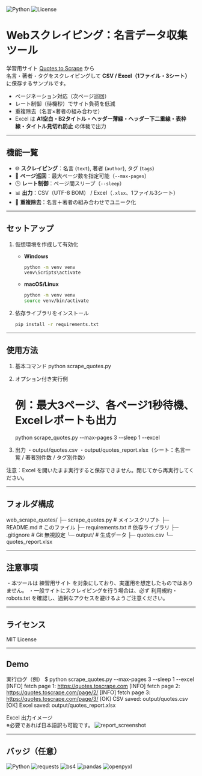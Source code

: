 ![Python](https://img.shields.io/badge/python-3.9+-blue)
![License](https://img.shields.io/badge/license-MIT-green)

# Webスクレイピング：名言データ収集ツール

学習用サイト [Quotes to Scrape](https://quotes.toscrape.com) から  
名言・著者・タグをスクレイピングして **CSV / Excel（1ファイル・3シート）** に保存するサンプルです。

- ページネーション対応（次ページ巡回）
- レート制御（待機秒）でサイト負荷を低減
- 重複除去（名言×著者の組み合わせ）
- Excel は **A1空白・B2タイトル・ヘッダー薄緑・ヘッダー下二重線・表枠線・タイトル見切れ防止** の体裁で出力

---

## 機能一覧

- 🌐 **スクレイピング**：名言 (`text`), 著者 (`author`), タグ (`tags`)
- 📑 **ページ巡回**：最大ページ数を指定可能（`--max-pages`）
- 🕒 **レート制御**：ページ間スリープ（`--sleep`）
- 📊 **出力**：CSV（UTF-8 BOM） / Excel（`.xlsx`、1ファイル3シート）
- 🧹 **重複除去**：名言＋著者の組み合わせでユニーク化

---

## セットアップ

1. 仮想環境を作成して有効化  
   - **Windows**
     ```bash
     python -m venv venv
     venv\Scripts\activate
     ```
   - **macOS/Linux**
     ```bash
     python -m venv venv
     source venv/bin/activate
     ```

2. 依存ライブラリをインストール  
   ```bash
   pip install -r requirements.txt

---

## 使用方法

1. 基本コマンド
    python scrape_quotes.py

2. オプション付き実行例
    # 例：最大3ページ、各ページ1秒待機、Excelレポートも出力
    python scrape_quotes.py --max-pages 3 --sleep 1 --excel


3. 出力
    ・output/quotes.csv
    ・output/quotes_report.xlsx（シート：名言一覧 / 著者別件数 / タグ別件数）

注意：Excel を開いたまま実行すると保存できません。閉じてから再実行してください。

---

## フォルダ構成

web_scrape_quotes/
├─ scrape_quotes.py       # メインスクリプト
├─ README.md              # このファイル
├─ requirements.txt       # 依存ライブラリ
├─ .gitignore             # Git 無視設定
└─ output/                # 生成データ
   ├─ quotes.csv
   └─ quotes_report.xlsx

---

## 注意事項
・本ツールは 練習用サイト を対象にしており、実運用を想定したものではありません。
・一般サイトにスクレイピングを行う場合は、必ず 利用規約・robots.txt を確認し、過剰なアクセスを避けるようご注意ください。

---

## ライセンス
MIT License

---

## Demo

実行ログ（例）
$ python scrape_quotes.py --max-pages 3 --sleep 1 --excel
[INFO] fetch page 1: https://quotes.toscrape.com
[INFO] fetch page 2: https://quotes.toscrape.com/page/2/
[INFO] fetch page 3: https://quotes.toscrape.com/page/3/
[OK] CSV saved: output/quotes.csv
[OK] Excel saved: output/quotes_report.xlsx

Excel 出力イメージ  
※必要であれば日本語訳も可能です。
![report_screenshot](docs/screenshots/quotes_report.png)

---

## バッジ（任意）
![Python](https://img.shields.io/badge/python-3.9+-blue)
![requests](https://img.shields.io/badge/requests-HTTP%20client-informational)
![bs4](https://img.shields.io/badge/BeautifulSoup4-HTML%20parser-informational)
![pandas](https://img.shields.io/badge/pandas-DataFrame-informational)
![openpyxl](https://img.shields.io/badge/openpyxl-Excel%20writer-informational)

